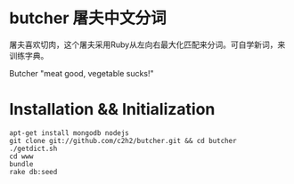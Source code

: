 butcher 屠夫中文分词
====================

屠夫喜欢切肉，这个屠夫采用Ruby从左向右最大化匹配来分词。可自学新词，来训练字典。


Butcher "meat good, vegetable sucks!"


Installation && Initialization
==============================

    apt-get install mongodb nodejs
    git clone git://github.com/c2h2/butcher.git && cd butcher
    ./getdict.sh 
    cd www
    bundle
    rake db:seed
    
 
